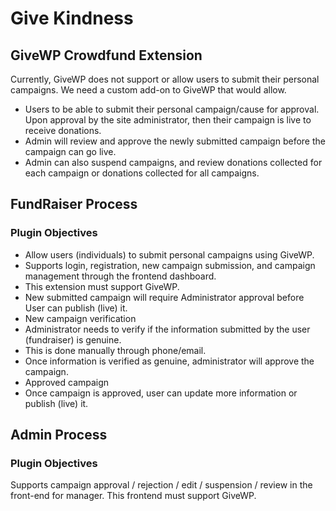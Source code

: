 # Give Kindness
## GiveWP Crowdfund Extension

Currently, GiveWP does not support or allow users to submit their personal campaigns. We need a custom add-on to GiveWP that would allow.

- Users to be able to submit their personal campaign/cause for approval. Upon approval by the site administrator, then their campaign is live to receive donations.
- Admin will review and approve the newly submitted campaign before the campaign can go live.
- Admin can also suspend campaigns, and review donations collected for each campaign or donations collected for all campaigns.

## FundRaiser Process
### Plugin Objectives
- Allow users (individuals) to submit personal campaigns using GiveWP. 
- Supports login, registration, new campaign submission, and campaign management through the frontend dashboard. 
- This extension must support GiveWP.
- New submitted campaign will require Administrator approval before User can publish (live) it.
- New campaign verification
- Administrator needs to verify if the information submitted by the user (fundraiser) is genuine. 
- This is done manually through phone/email. 
- Once information is verified as genuine, administrator will approve the campaign.
- Approved campaign
- Once campaign is approved, user can update more information or publish (live) it.

## Admin Process
### Plugin Objectives
Supports campaign approval / rejection / edit / suspension / review in the front-end for manager. This frontend must support GiveWP.

